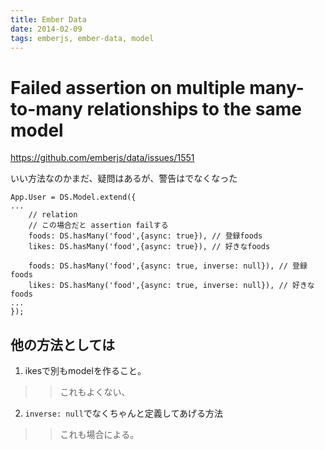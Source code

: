 ```yaml
---
title: Ember Data
date: 2014-02-09
tags: emberjs, ember-data, model
---
```












# Failed assertion on multiple many-to-many relationships to the same model
<https://github.com/emberjs/data/issues/1551>

いい方法なのかまだ、疑問はあるが、警告はでなくなった
```
App.User = DS.Model.extend({
...
    // relation
    // この場合だと assertion failする
    foods: DS.hasMany('food',{async: true}), // 登録foods
    likes: DS.hasMany('food',{async: true}), // 好きなfoods

    foods: DS.hasMany('food',{async: true, inverse: null}), // 登録foods
    likes: DS.hasMany('food',{async: true, inverse: null}), // 好きなfoods
...
});
```

## 他の方法としては

1. ikesで別もmodelを作ること。
>> これもよくない、

2. `inverse: null`でなくちゃんと定義してあげる方法
>> これも場合による。